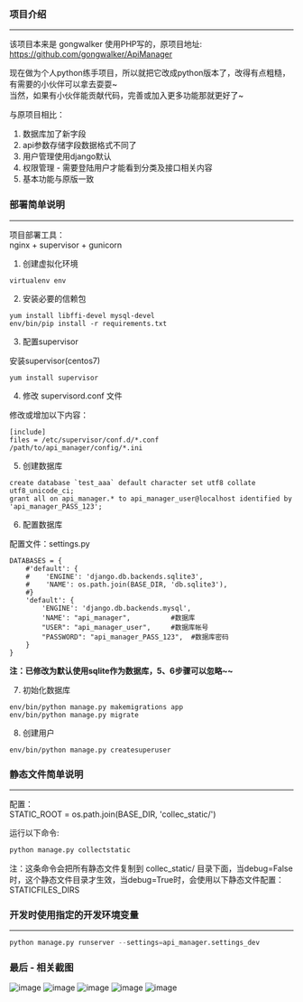 ### 项目介绍
----------

该项目本来是 gongwalker 使用PHP写的，原项目地址:  
https://github.com/gongwalker/ApiManager  

现在做为个人python练手项目，所以就把它改成python版本了，改得有点粗糙，有需要的小伙伴可以拿去耍耍~   
当然，如果有小伙伴能贡献代码，完善或加入更多功能那就更好了~   

与原项目相比：  
1. 数据库加了新字段  
2. api参数存储字段数据格式不同了  
3. 用户管理使用django默认  
4. 权限管理 - 需要登陆用户才能看到分类及接口相关内容  
5. 基本功能与原版一致    

### 部署简单说明
----------

项目部署工具：  
nginx + supervisor + gunicorn


1. 创建虚拟化环境  

```
virtualenv env
```
    
2. 安装必要的信赖包

```
yum install libffi-devel mysql-devel
env/bin/pip install -r requirements.txt
```

3. 配置supervisor

安装supervisor(centos7)

```
yum install supervisor 
```

4. 修改 supervisord.conf 文件

修改或增加以下内容：

```
[include]
files = /etc/supervisor/conf.d/*.conf /path/to/api_manager/config/*.ini
```

5. 创建数据库

```
create database `test_aaa` default character set utf8 collate utf8_unicode_ci;
grant all on api_manager.* to api_manager_user@localhost identified by 'api_manager_PASS_123';
```

6. 配置数据库

配置文件：settings.py

```
DATABASES = {
    #'default': {
    #    'ENGINE': 'django.db.backends.sqlite3',
    #    'NAME': os.path.join(BASE_DIR, 'db.sqlite3'),
    #}
    'default': {
        'ENGINE': 'django.db.backends.mysql',
        'NAME': "api_manager",          #数据库
        "USER": "api_manager_user",     #数据库帐号
        "PASSWORD": "api_manager_PASS_123",  #数据库密码
    }
}
```

**注：已修改为默认使用sqlite作为数据库，5、6步骤可以忽略~~**

7. 初始化数据库

```
env/bin/python manage.py makemigrations app 
env/bin/python manage.py migrate
```

8. 创建用户

```
env/bin/python manage.py createsuperuser
```

### 静态文件简单说明
----------

配置：  
STATIC_ROOT = os.path.join(BASE_DIR, 'collec_static/')  

运行以下命令:  

``` python
python manage.py collectstatic 
```

注：这条命令会把所有静态文件复制到 collec_static/ 目录下面，当debug=False时，这个静态文件目录才生效，当debug=True时，会使用以下静态文件配置： STATICFILES_DIRS

### 开发时使用指定的开发环境变量
----------

``` python
python manage.py runserver --settings=api_manager.settings_dev
```

### 最后 - 相关截图

![image](https://raw.githubusercontent.com/tangguoying2018/api_manager/master/screenshots/1.png)
![image](https://raw.githubusercontent.com/tangguoying2018/api_manager/master/screenshots/2.png)
![image](https://raw.githubusercontent.com/tangguoying2018/api_manager/master/screenshots/3.png)
![image](https://raw.githubusercontent.com/tangguoying2018/api_manager/master/screenshots/4.png)
![image](https://raw.githubusercontent.com/tangguoying2018/api_manager/master/screenshots/5.png)

